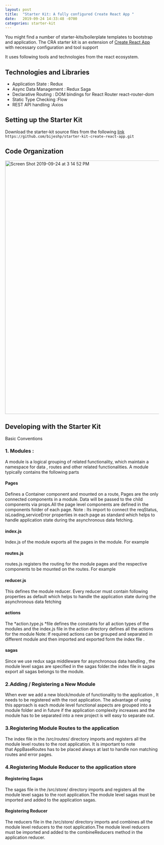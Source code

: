```yaml
---
layout: post
title:  "Starter Kit: A fully configured Create React App "
date:   2019-09-24 14:33:48 -0700
categories: starter-kit
---
```

You might find a number of starter-kits/boilerplate templates to bootstrap and application. The CRA starter kit is an extension of [Create React App](https://github.com/facebook/create-react-app) with necessary configuration and tool support

It uses following tools and technologies from the react ecosystem.

## Technologies and Libraries
- Application State : Redux
- Async Data Management : Redux Saga
- Declarative Routing : DOM bindings for React Router react-router-dom
- Static Type Checking :Flow
- REST API handling :Axios

## Setting up the Starter Kit
Download the starter-kit source files from the following [link](https://github.com/bijeshp/starter-kit-create-react-app.git)
`https://github.com/bijeshp/starter-kit-create-react-app.git`

## Code Organization

<img width="831" alt="Screen Shot 2019-09-24 at 3 14 52 PM" src="https://user-images.githubusercontent.com/7260229/65555185-b3143f80-dee0-11e9-92ea-47f90fa4da83.png">

## Developing with the Starter Kit

Basic Conventions
### 1. Modules :
A module is a logical grouping of related functionality, which maintain a namespace for data , routes and other related functionalities. A module typically contains the following parts
#### Pages
Defines a Container component and mounted on a route, Pages are the only connected components in a module. Data will be passed to the child components via props.All the page level components are defined in the components folder of each page.
Note : Its import to connect the reqStatus, isLoading,serviceError properties in each page as standard which helps to handle application state during the asynchronous data fetching.
#### index.js
Index.js of the module exports all the pages in the module. For example
#### routes.js
routes.js registers the routing for the module pages and the respective components to be mounted on the routes. For example
#### reducer.js
This defines the module reducer. Every reducer must contain following properties as default which helps to handle the application state during the asynchronous data fetching
#### actions
The *action.type.js *file defines the constants for all action types of the modules and the index.js file in the action directory defines all the actions for the module Note: If required actions can be grouped and separated in different module and then imported and exported form the index file .
#### sagas
Since we use redux saga middleware for asynchronous data handling , the module level sagas are specified in the sagas folder.the index file in sagas export all sagas belongs to the module.

### 2.Adding / Registering a New Module
When ever we add a new block/module of functionality to the application , It needs to be registered with the root application. The advantage of using this approach is each module level functional aspects are grouped into a module folder and in future if the application complexity increases and the module has to be separated into a new project is will easy to separate out.

### 3.Registering Module Routes to the application
The index file in the /src/routes/ directory imports and registers all the module level routes to the root application. It is important to note that AppBaseRoutes has to be placed always at last to handle non matching routes and error pages.

### 4.Registering Module Reducer to the application store
#### Registering Sagas
The sagas file in the /src/store/ directory imports and registers all the module level sagas to the root application.The module level sagas must be imported and added to the application sagas.

#### Registering Reducer
The reducers file in the /src/store/ directory imports and combines all the module level reducers to the root application.The module level reducers must be imported and added to the combineReducers method in the application reducer.

